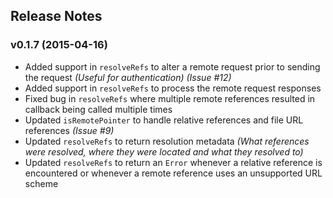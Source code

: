 ## Release Notes

### v0.1.7 (2015-04-16)

* Added support in `resolveRefs` to alter a remote request prior to sending the request _(Useful for authentication)_
_(Issue #12)_
* Added support in `resolveRefs` to process the remote request responses
* Fixed bug in `resolveRefs` where multiple remote references resulted in callback being called multiple times
* Updated `isRemotePointer` to handle relative references and file URL references _(Issue #9)_
* Updated `resolveRefs` to return resolution metadata _(What references were resolved, where they were located and what
they resolved to)_
* Updated `resolveRefs` to return an `Error` whenever a relative reference is encountered or whenever a remote reference
uses an unsupported URL scheme

